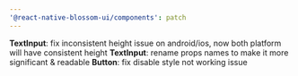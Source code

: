 ```yaml
---
'@react-native-blossom-ui/components': patch
---
```


**TextInput**: fix inconsistent height issue on android/ios, now both platform will have consistent height
**TextInput**: rename props names to make it more significant & readable
**Button**: fix disable style not working issue
